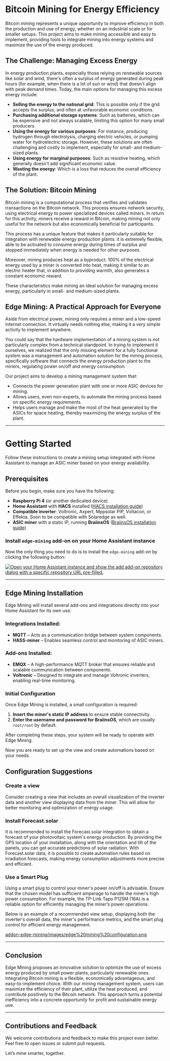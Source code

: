# Bitcoin Mining for Energy Efficiency

Bitcoin mining represents a unique opportunity to improve efficiency in both the production and use of energy, whether on an industrial scale or for smaller setups. This project aims to make mining accessible and easy to implement, providing tools to integrate mining into energy systems and maximize the use of the energy produced.

## The Challenge: Managing Excess Energy

In energy production plants, especially those relying on renewable sources like solar and wind, there's often a surplus of energy generated during peak hours (for example, when there is a lot of sun or wind) that doesn't align with peak demand times. Today, the main options for managing this excess energy include:

- **Selling the energy to the national grid**: This is possible only if the grid accepts the surplus, and often at unfavorable economic conditions.
- **Purchasing additional storage systems**: Such as batteries, which can be expensive and not always scalable, limiting this option for many small producers.
- **Using the energy for various purposes**: For instance, producing hydrogen through electrolysis, charging electric vehicles, or pumping water for hydroelectric storage. However, these solutions are often challenging and costly to implement, especially for small- and medium-sized plants.
- **Using energy for marginal purposes**: Such as resistive heating, which generally doesn’t add significant economic value.
- **Wasting the energy**: Which is a loss that reduces the overall efficiency of the plant.

## The Solution: Bitcoin Mining

Bitcoin mining is a computational process that verifies and validates transactions on the Bitcoin network. This process ensures network security, using electrical energy to power specialized devices called miners. In return for this activity, miners receive a reward in Bitcoin, making mining not only useful for the network but also economically beneficial for participants.

This process has a unique feature that makes it particularly suitable for integration with renewable energy production plants: it is extremely flexible, able to be activated to consume energy during times of surplus and stopped immediately when energy is needed for other purposes.

Moreover, mining produces heat as a byproduct. 100% of the electrical energy used by a miner is converted into heat, making it similar to an electric heater that, in addition to providing warmth, also generates a constant economic reward.

These characteristics make mining an ideal solution for managing excess energy, particularly in small- and medium-sized plants.

## Edge Mining: A Practical Approach for Everyone

Aside from electrical power, mining only requires a miner and a low-speed internet connection. It virtually needs nothing else, making it a very simple activity to implement anywhere.

You could say that the hardware implementation of a mining system is not particularly complex from a technical standpoint. In trying to implement it ourselves, we realized that the only missing element for a fully functional system was a management and automation solution for the mining process, specifically software that connects the energy production plant to the miners, regulating power on/off and energy consumption.

Our project aims to develop a mining management system that:

- Connects the power generation plant with one or more ASIC devices for mining.
- Allows users, even non-experts, to automate the mining process based on specific energy requirements.
- Helps users manage and make the most of the heat generated by the ASICs for space heating, thereby maximizing the energy surplus of the plant.

---

# Getting Started

Follow these instructions to create a mining setup integrated with Home Assistant to manage an ASIC miner based on your energy availability.

## Prerequisites

Before you begin, make sure you have the following:

- **Raspberry Pi 4** (or another dedicated device)
- **Home Assistant** with **HACS** installed ([HACS installation guide](https://www.hacs.xyz/docs/use/download/download/#to-download-hacs))
- **Compatible inverter**: Voltronic, Axpert, Mppsolar PIP, Voltacon, or Effekta. Soon to be compatible with Solaredge as well.
- **ASIC miner** with a static IP, running **BraiinsOS** ([BraiinsOS installation guide](https://braiins.com/os-firmware))

### Install `edge-mining` add-on on your Home Assistant instance

Now the only thing you need to do is to install the `edge-mining` add-on by clicking the following button:

[![Open your Home Assistant instance and show the add add-on repository dialog with a specific repository URL pre-filled.](https://my.home-assistant.io/badges/supervisor_add_addon_repository.svg)](https://my.home-assistant.io/redirect/supervisor_add_addon_repository/?repository_url=https%3A%2F%2Fgithub.com%2Fedge-mining%2Faddon-edge-mining)

---

## Edge Mining Installation

Edge Mining will install several add-ons and integrations directly into your Home Assistant for its own use.

### Integrations Installed:

- **MQTT** – Acts as a communication bridge between system components.
- **HASS-miner** – Enables seamless control and monitoring of ASIC miners.

### Add-ons Installed:

- **EMQX** – A high-performance MQTT broker that ensures reliable and scalable communication between components.
- **Voltronic** – Designed to integrate and manage Voltronic inverters, enabling real-time monitoring.

### Initial Configuration

Once Edge Mining is installed, a small configuration is required:

1. **Insert the miner's static IP address** to ensure stable connectivity.
2. **Enter the username and password for BraiinsOS**, which are usually `root/root` by default.

After completing these steps, your system will be ready to operate with Edge Mining.



Now you are ready to set up the view and create automations based on your needs.



## Configuration Suggestions

### Create a view

Consider creating a view that includes an overall visualization of the inverter data and another view displaying data from the miner. This will allow for better monitoring and optimization of energy usage.

### Install Forecast.solar

It is recommended to install the Forecast.solar integration to obtain a forecast of your photovoltaic system's energy production. By providing the GPS location of your installation, along with the orientation and tilt of the panels, you can get accurate predictions of solar radiation. With Forecast.solar data, it is possible to create automation rules based on irradiation forecasts, making energy consumption adjustments more precise and efficient.

### Use a Smart Plug

Using a smart plug to control your miner's power on/off is advisable. Ensure that the chosen model has sufficient amperage to handle the miner’s high power consumption. For example, the TP-Link Tapo P125M (16A) is a reliable option for efficiently managing the miner’s power operations.





Below is an example of a recommended view setup, displaying both the inverter's overall data, the miner's performance metrics, and the smart plug control for efficient energy management.

[addon-edge-mining/images/edge%20mining%20configuration.png](https://github.com/sfrrcr/addon-edge-mining/blob/main/images/edge%20mining%20configuration.png)

---

## Conclusion

Edge Mining proposes an innovative solution to optimize the use of excess energy produced by small power plants, particularly renewable ones. Integrating Bitcoin mining is a flexible, economically advantageous, and easy-to-implement choice. With our mining management system, users can maximize the efficiency of their plant, utilize the heat produced, and contribute positively to the Bitcoin network. This approach turns a potential inefficiency into a concrete opportunity for profit and sustainable energy use.

---

## Contributions and Feedback

We welcome contributions and feedback to make this project even better. Feel free to open issues or submit pull requests.

Let’s mine smarter, together.


